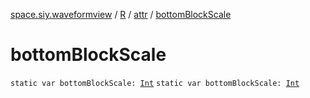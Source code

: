 [space.siy.waveformview](../../index.md) / [R](../index.md) / [attr](index.md) / [bottomBlockScale](./bottom-block-scale.md)

# bottomBlockScale

`static var bottomBlockScale: `[`Int`](https://kotlinlang.org/api/latest/jvm/stdlib/kotlin/-int/index.html)
`static var bottomBlockScale: `[`Int`](https://kotlinlang.org/api/latest/jvm/stdlib/kotlin/-int/index.html)